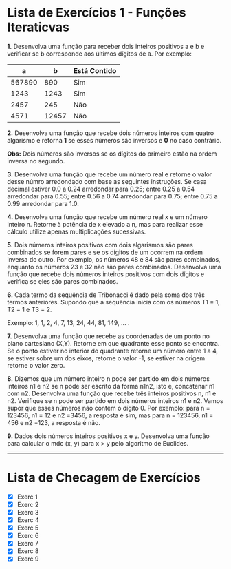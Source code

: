 # Lista de Exercícios 1 - Funções Iteraticvas
 **1.** Desenvolva uma função para receber dois inteiros positivos a e b e verificar se b corresponde aos últimos dígitos de a.
 Por exemplo\:
 
 **a** | **b** | **Está Contido**
 --- | --- | ---
 567890 | 890 | Sim
 1243 | 1243 | Sim
 2457 | 245 | Não
 4571 | 12457 | Não
 
 **2.** Desenvolva uma função que recebe dois números inteiros com quatro algarismo e retorna **1** se esses números são inversos e **0** no caso contrário.
 
 **Obs:** Dois números são inversos se os dígitos do primeiro estão na ordem inversa no segundo.
 
 **3.** Desenvolva uma função que recebe um número real e retorne o valor desse númro arredondado com base as seguintes instruções. Se casa decimal estiver 0.0 a 0.24 arredondar para 0.25; entre 0.25 a 0.54 arredondar para 0.55; entre 0.56 a 0.74 arredondar para 0.75; entre 0.75 a 0.99 arredondar para 1.0.
 
 **4.** Desenvolva uma função que recebe um número real x e um número inteiro n. Retorne à potência de x elevado a n, mas para realizar esse cálculo utilize apenas multiplicações sucessivas.
 
 **5.** Dois números inteiros positivos com dois algarismos são pares combinados se forem pares e se os dígitos de um ocorrem na ordem inversa do outro. Por exemplo, os números 48 e 84 são pares combinados, enquanto os números 23 e 32 não são pares combinados. Desenvolva uma função que recebe dois números
 inteiros positivos com dois dígitos e verifica se eles são pares combinados.
 
 **6.** Cada termo da sequência de Tribonacci é dado pela soma dos três termos anteriores. Supondo que a sequência inicia com os números T1 = 1, T2 = 1 e T3 = 2.
 
 Exemplo: 1, 1, 2, 4, 7, 13, 24, 44, 81, 149, ... .
 
 
 **7.** Desenvolva uma função que recebe as coordenadas de um ponto no plano
cartesiano (X,Y). Retorne em que quadrante esse ponto se encontra. Se o ponto
estiver no interior do quadrante retorne um número entre 1 a 4, se estiver sobre
um dos eixos, retorne o valor -1, se estiver na origem retorne o valor zero.


**8.** Dizemos que um número inteiro n pode ser partido em dois números
inteiros n1 e n2 se n pode ser escrito da forma n1n2, isto é, concatenar n1 com
n2. Desenvolva uma função que recebe três inteiros positivos n, n1 e n2.
Verifique se n pode ser partido em dois números inteiros n1 e n2. Vamos supor
que esses números não contêm o dígito 0. Por exemplo: para n = 123456, n1 =
12 e n2 =3456, a resposta é sim, mas para n = 123456, n1 = 456 e n2 =123, a
resposta é não.

**9.** Dados dois números inteiros positivos x e y. Desenvolva uma função para
calcular o mdc (x, y) para x > y pelo algoritmo de Euclides.


---

# Lista de Checagem de Exercícios
 - [x] Exerc 1
 - [x] Exerc 2
 - [x] Exerc 3
 - [x] Exerc 4
 - [x] Exerc 5
 - [x] Exerc 6
 - [x] Exerc 7
 - [x] Exerc 8
 - [x] Exerc 9
